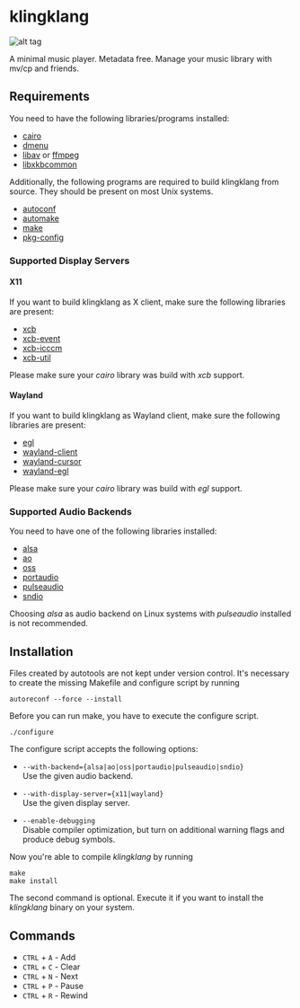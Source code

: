 # klingklang
![alt tag](https://raw.github.com/slyrz/klingklang/master/img/klingklang.png)

A minimal music player. Metadata free.
Manage your music library with mv/cp and friends.

## Requirements
You need to have the following libraries/programs installed:

* [cairo](http://cairographics.org/)
* [dmenu](http://tools.suckless.org/dmenu/)
* [libav](http://libav.org/) or [ffmpeg](http://www.ffmpeg.org/)
* [libxkbcommon](http://xkbcommon.org/)

Additionally, the following programs are required to build klingklang from
source. They should be present on most Unix systems.

* [autoconf](http://www.gnu.org/software/autoconf/)
* [automake](http://www.gnu.org/software/automake/)
* [make](http://www.gnu.org/software/make/)
* [pkg-config](http://www.freedesktop.org/wiki/Software/pkg-config/)

### Supported Display Servers

#### X11
If you want to build klingklang as X client, make sure the following libraries
are present:

* [xcb](http://xcb.freedesktop.org/)
* [xcb-event](http://xcb.freedesktop.org/)
* [xcb-icccm](http://xcb.freedesktop.org/)
* [xcb-util](http://xcb.freedesktop.org/)

Please make sure your *cairo* library was build with *xcb* support.

#### Wayland
If you want to build klingklang as Wayland client, make sure the following
libraries are present:

* [egl](http://www.khronos.org/egl/)
* [wayland-client](http://wayland.freedesktop.org/)
* [wayland-cursor](http://wayland.freedesktop.org/)
* [wayland-egl](http://wayland.freedesktop.org/)

Please make sure your *cairo* library was build with *egl* support.

### Supported Audio Backends
You need to have one of the following libraries installed:

* [alsa](http://www.alsa-project.org/)
* [ao](http://www.xiph.org/ao/)
* [oss](http://www.opensound.com/oss.html)
* [portaudio](http://www.portaudio.com/)
* [pulseaudio](http://www.freedesktop.org/wiki/Software/PulseAudio/)
* [sndio](http://www.sndio.org/)

Choosing *alsa* as audio backend on Linux systems with *pulseaudio* installed
is not recommended.

## Installation
Files created by autotools are not kept under version control.
It's necessary to create the missing Makefile and configure script by running

    autoreconf --force --install

Before you can run make, you have to execute the configure script.

    ./configure

The configure script accepts the following options:

* `--with-backend={alsa|ao|oss|portaudio|pulseaudio|sndio}`  
Use the given audio backend.

* `--with-display-server={x11|wayland}`  
Use the given display server.

* `--enable-debugging`  
Disable compiler optimization, but turn on additional warning flags and produce
debug symbols.

Now you're able to compile *klingklang* by running

    make
    make install

The second command is optional. Execute it if you want to install the
*klingklang* binary on your system.

## Commands

* `CTRL` + `A` - Add
* `CTRL` + `C` - Clear
* `CTRL` + `N` - Next
* `CTRL` + `P` - Pause
* `CTRL` + `R` - Rewind
